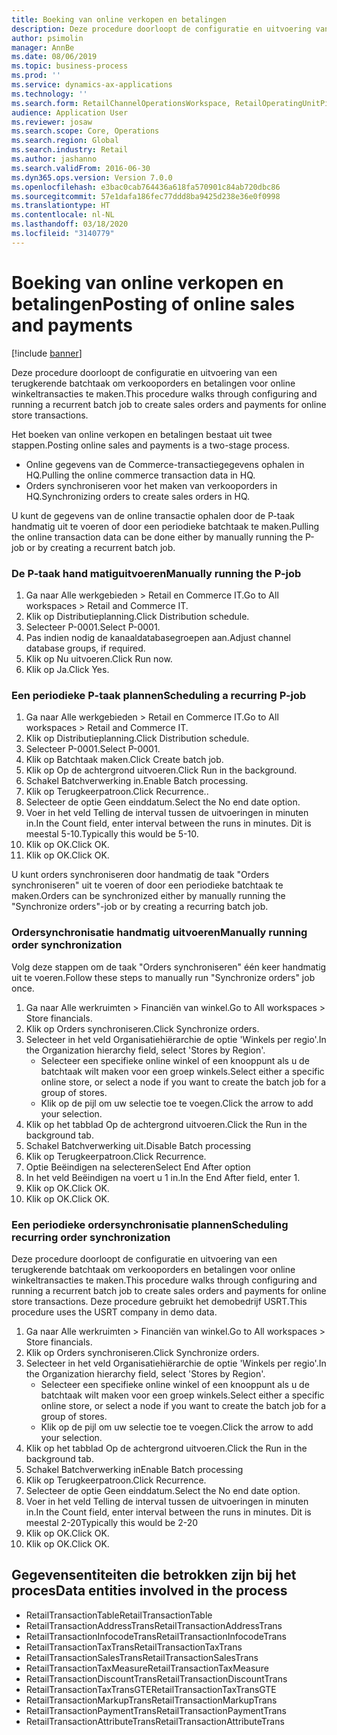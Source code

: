 ```yaml
---
title: Boeking van online verkopen en betalingen
description: Deze procedure doorloopt de configuratie en uitvoering van een terugkerende batchtaak om verkooporders en betalingen voor online winkeltransacties te maken.
author: psimolin
manager: AnnBe
ms.date: 08/06/2019
ms.topic: business-process
ms.prod: ''
ms.service: dynamics-ax-applications
ms.technology: ''
ms.search.form: RetailChannelOperationsWorkspace, RetailOperatingUnitPicker, SysRecurrence
audience: Application User
ms.reviewer: josaw
ms.search.scope: Core, Operations
ms.search.region: Global
ms.search.industry: Retail
ms.author: jashanno
ms.search.validFrom: 2016-06-30
ms.dyn365.ops.version: Version 7.0.0
ms.openlocfilehash: e3bac0cab764436a618fa570901c84ab720dbc86
ms.sourcegitcommit: 57e1dafa186fec77ddd8ba9425d238e36e0f0998
ms.translationtype: HT
ms.contentlocale: nl-NL
ms.lasthandoff: 03/18/2020
ms.locfileid: "3140779"
---
```

# <a name="posting-of-online-sales-and-payments"></a><span data-ttu-id="69e2a-103">Boeking van online verkopen en betalingen</span><span class="sxs-lookup"><span data-stu-id="69e2a-103">Posting of online sales and payments</span></span>

[!include [banner](../includes/banner.md)]

<span data-ttu-id="69e2a-104">Deze procedure doorloopt de configuratie en uitvoering van een terugkerende batchtaak om verkooporders en betalingen voor online winkeltransacties te maken.</span><span class="sxs-lookup"><span data-stu-id="69e2a-104">This procedure walks through configuring and running a recurrent batch job to create sales orders and payments for online store transactions.</span></span>

<span data-ttu-id="69e2a-105">Het boeken van online verkopen en betalingen bestaat uit twee stappen.</span><span class="sxs-lookup"><span data-stu-id="69e2a-105">Posting online sales and payments is a two-stage process.</span></span>

- <span data-ttu-id="69e2a-106">Online gegevens van de Commerce-transactiegegevens ophalen in HQ.</span><span class="sxs-lookup"><span data-stu-id="69e2a-106">Pulling the online commerce transaction data in HQ.</span></span>
- <span data-ttu-id="69e2a-107">Orders synchroniseren voor het maken van verkooporders in HQ.</span><span class="sxs-lookup"><span data-stu-id="69e2a-107">Synchronizing orders to create sales orders in HQ.</span></span>

<span data-ttu-id="69e2a-108">U kunt de gegevens van de online transactie ophalen door de P-taak handmatig uit te voeren of door een periodieke batchtaak te maken.</span><span class="sxs-lookup"><span data-stu-id="69e2a-108">Pulling the online transaction data can be done either by manually running the P-job or by creating a recurrent batch job.</span></span>

### <a name="manually-running-the-p-job"></a><span data-ttu-id="69e2a-109">De P-taak hand matiguitvoeren</span><span class="sxs-lookup"><span data-stu-id="69e2a-109">Manually running the P-job</span></span>

1. <span data-ttu-id="69e2a-110">Ga naar Alle werkgebieden > Retail en Commerce IT.</span><span class="sxs-lookup"><span data-stu-id="69e2a-110">Go to All workspaces > Retail and Commerce IT.</span></span>
2. <span data-ttu-id="69e2a-111">Klik op Distributieplanning.</span><span class="sxs-lookup"><span data-stu-id="69e2a-111">Click Distribution schedule.</span></span>
3. <span data-ttu-id="69e2a-112">Selecteer P-0001.</span><span class="sxs-lookup"><span data-stu-id="69e2a-112">Select P-0001.</span></span>
4. <span data-ttu-id="69e2a-113">Pas indien nodig de kanaaldatabasegroepen aan.</span><span class="sxs-lookup"><span data-stu-id="69e2a-113">Adjust channel database groups, if required.</span></span>
5. <span data-ttu-id="69e2a-114">Klik op Nu uitvoeren.</span><span class="sxs-lookup"><span data-stu-id="69e2a-114">Click Run now.</span></span>
6. <span data-ttu-id="69e2a-115">Klik op Ja.</span><span class="sxs-lookup"><span data-stu-id="69e2a-115">Click Yes.</span></span>

### <a name="scheduling-a-recurring-p-job"></a><span data-ttu-id="69e2a-116">Een periodieke P-taak plannen</span><span class="sxs-lookup"><span data-stu-id="69e2a-116">Scheduling a recurring P-job</span></span>

1. <span data-ttu-id="69e2a-117">Ga naar Alle werkgebieden > Retail en Commerce IT.</span><span class="sxs-lookup"><span data-stu-id="69e2a-117">Go to All workspaces > Retail and Commerce IT.</span></span>
2. <span data-ttu-id="69e2a-118">Klik op Distributieplanning.</span><span class="sxs-lookup"><span data-stu-id="69e2a-118">Click Distribution schedule.</span></span>
3. <span data-ttu-id="69e2a-119">Selecteer P-0001.</span><span class="sxs-lookup"><span data-stu-id="69e2a-119">Select P-0001.</span></span>
4. <span data-ttu-id="69e2a-120">Klik op Batchtaak maken.</span><span class="sxs-lookup"><span data-stu-id="69e2a-120">Click Create batch job.</span></span>
5. <span data-ttu-id="69e2a-121">Klik op Op de achtergrond uitvoeren.</span><span class="sxs-lookup"><span data-stu-id="69e2a-121">Click Run in the background.</span></span>
5. <span data-ttu-id="69e2a-122">Schakel Batchverwerking in.</span><span class="sxs-lookup"><span data-stu-id="69e2a-122">Enable Batch processing.</span></span>
6. <span data-ttu-id="69e2a-123">Klik op Terugkeerpatroon.</span><span class="sxs-lookup"><span data-stu-id="69e2a-123">Click Recurrence..</span></span>
7. <span data-ttu-id="69e2a-124">Selecteer de optie Geen einddatum.</span><span class="sxs-lookup"><span data-stu-id="69e2a-124">Select the No end date option.</span></span>
8. <span data-ttu-id="69e2a-125">Voer in het veld Telling de interval tussen de uitvoeringen in minuten in.</span><span class="sxs-lookup"><span data-stu-id="69e2a-125">In the Count field, enter interval between the runs in minutes.</span></span> <span data-ttu-id="69e2a-126">Dit is meestal 5-10.</span><span class="sxs-lookup"><span data-stu-id="69e2a-126">Typically this would be 5-10.</span></span>
9. <span data-ttu-id="69e2a-127">Klik op OK.</span><span class="sxs-lookup"><span data-stu-id="69e2a-127">Click OK.</span></span>
10. <span data-ttu-id="69e2a-128">Klik op OK.</span><span class="sxs-lookup"><span data-stu-id="69e2a-128">Click OK.</span></span>

<span data-ttu-id="69e2a-129">U kunt orders synchroniseren door handmatig de taak "Orders synchroniseren" uit te voeren of door een periodieke batchtaak te maken.</span><span class="sxs-lookup"><span data-stu-id="69e2a-129">Orders can be synchronized either by manually running the "Synchronize orders"-job or by creating a recurring batch job.</span></span>

### <a name="manually-running-order-synchronization"></a><span data-ttu-id="69e2a-130">Ordersynchronisatie handmatig uitvoeren</span><span class="sxs-lookup"><span data-stu-id="69e2a-130">Manually running order synchronization</span></span> 

<span data-ttu-id="69e2a-131">Volg deze stappen om de taak "Orders synchroniseren" één keer handmatig uit te voeren.</span><span class="sxs-lookup"><span data-stu-id="69e2a-131">Follow these steps to manually run "Synchronize orders" job once.</span></span>

1. <span data-ttu-id="69e2a-132">Ga naar Alle werkruimten > Financiën van winkel.</span><span class="sxs-lookup"><span data-stu-id="69e2a-132">Go to All workspaces > Store financials.</span></span>
2. <span data-ttu-id="69e2a-133">Klik op Orders synchroniseren.</span><span class="sxs-lookup"><span data-stu-id="69e2a-133">Click Synchronize orders.</span></span>
3. <span data-ttu-id="69e2a-134">Selecteer in het veld Organisatiehiërarchie de optie 'Winkels per regio'.</span><span class="sxs-lookup"><span data-stu-id="69e2a-134">In the Organization hierarchy field, select 'Stores by Region'.</span></span>
    * <span data-ttu-id="69e2a-135">Selecteer een specifieke online winkel of een knooppunt als u de batchtaak wilt maken voor een groep winkels.</span><span class="sxs-lookup"><span data-stu-id="69e2a-135">Select either a specific online store, or select a node if you want to create the batch job for a group of stores.</span></span>  
    * <span data-ttu-id="69e2a-136">Klik op de pijl om uw selectie toe te voegen.</span><span class="sxs-lookup"><span data-stu-id="69e2a-136">Click the arrow to add your selection.</span></span>  
4. <span data-ttu-id="69e2a-137">Klik op het tabblad Op de achtergrond uitvoeren.</span><span class="sxs-lookup"><span data-stu-id="69e2a-137">Click the Run in the background tab.</span></span>
5. <span data-ttu-id="69e2a-138">Schakel Batchverwerking uit.</span><span class="sxs-lookup"><span data-stu-id="69e2a-138">Disable Batch processing</span></span>
6. <span data-ttu-id="69e2a-139">Klik op Terugkeerpatroon.</span><span class="sxs-lookup"><span data-stu-id="69e2a-139">Click Recurrence.</span></span>
7. <span data-ttu-id="69e2a-140">Optie Beëindigen na selecteren</span><span class="sxs-lookup"><span data-stu-id="69e2a-140">Select End After option</span></span>
8. <span data-ttu-id="69e2a-141">In het veld Beëindigen na voert u 1 in.</span><span class="sxs-lookup"><span data-stu-id="69e2a-141">In the End After field, enter 1.</span></span>
9. <span data-ttu-id="69e2a-142">Klik op OK.</span><span class="sxs-lookup"><span data-stu-id="69e2a-142">Click OK.</span></span>
10. <span data-ttu-id="69e2a-143">Klik op OK.</span><span class="sxs-lookup"><span data-stu-id="69e2a-143">Click OK.</span></span>

### <a name="scheduling-recurring-order-synchronization"></a><span data-ttu-id="69e2a-144">Een periodieke ordersynchronisatie plannen</span><span class="sxs-lookup"><span data-stu-id="69e2a-144">Scheduling recurring order synchronization</span></span>

<span data-ttu-id="69e2a-145">Deze procedure doorloopt de configuratie en uitvoering van een terugkerende batchtaak om verkooporders en betalingen voor online winkeltransacties te maken.</span><span class="sxs-lookup"><span data-stu-id="69e2a-145">This procedure walks through configuring and running a recurrent batch job to create sales orders and payments for online store transactions.</span></span> <span data-ttu-id="69e2a-146">Deze procedure gebruikt het demobedrijf USRT.</span><span class="sxs-lookup"><span data-stu-id="69e2a-146">This procedure uses the USRT company in demo data.</span></span>

1. <span data-ttu-id="69e2a-147">Ga naar Alle werkruimten > Financiën van winkel.</span><span class="sxs-lookup"><span data-stu-id="69e2a-147">Go to All workspaces > Store financials.</span></span>
2. <span data-ttu-id="69e2a-148">Klik op Orders synchroniseren.</span><span class="sxs-lookup"><span data-stu-id="69e2a-148">Click Synchronize orders.</span></span>
3. <span data-ttu-id="69e2a-149">Selecteer in het veld Organisatiehiërarchie de optie 'Winkels per regio'.</span><span class="sxs-lookup"><span data-stu-id="69e2a-149">In the Organization hierarchy field, select 'Stores by Region'.</span></span>
    * <span data-ttu-id="69e2a-150">Selecteer een specifieke online winkel of een knooppunt als u de batchtaak wilt maken voor een groep winkels.</span><span class="sxs-lookup"><span data-stu-id="69e2a-150">Select either a specific online store, or select a node if you want to create the batch job for a group of stores.</span></span>  
    * <span data-ttu-id="69e2a-151">Klik op de pijl om uw selectie toe te voegen.</span><span class="sxs-lookup"><span data-stu-id="69e2a-151">Click the arrow to add your selection.</span></span>  
4. <span data-ttu-id="69e2a-152">Klik op het tabblad Op de achtergrond uitvoeren.</span><span class="sxs-lookup"><span data-stu-id="69e2a-152">Click the Run in the background tab.</span></span>
5. <span data-ttu-id="69e2a-153">Schakel Batchverwerking in</span><span class="sxs-lookup"><span data-stu-id="69e2a-153">Enable Batch processing</span></span>
6. <span data-ttu-id="69e2a-154">Klik op Terugkeerpatroon.</span><span class="sxs-lookup"><span data-stu-id="69e2a-154">Click Recurrence.</span></span>
7. <span data-ttu-id="69e2a-155">Selecteer de optie Geen einddatum.</span><span class="sxs-lookup"><span data-stu-id="69e2a-155">Select the No end date option.</span></span>
8. <span data-ttu-id="69e2a-156">Voer in het veld Telling de interval tussen de uitvoeringen in minuten in.</span><span class="sxs-lookup"><span data-stu-id="69e2a-156">In the Count field, enter interval between the runs in minutes.</span></span> <span data-ttu-id="69e2a-157">Dit is meestal 2-20</span><span class="sxs-lookup"><span data-stu-id="69e2a-157">Typically this would be 2-20</span></span>
9. <span data-ttu-id="69e2a-158">Klik op OK.</span><span class="sxs-lookup"><span data-stu-id="69e2a-158">Click OK.</span></span>
10. <span data-ttu-id="69e2a-159">Klik op OK.</span><span class="sxs-lookup"><span data-stu-id="69e2a-159">Click OK.</span></span>

## <a name="data-entities-involved-in-the-process"></a><span data-ttu-id="69e2a-160">Gegevensentiteiten die betrokken zijn bij het proces</span><span class="sxs-lookup"><span data-stu-id="69e2a-160">Data entities involved in the process</span></span>

- <span data-ttu-id="69e2a-161">RetailTransactionTable</span><span class="sxs-lookup"><span data-stu-id="69e2a-161">RetailTransactionTable</span></span>
- <span data-ttu-id="69e2a-162">RetailTransactionAddressTrans</span><span class="sxs-lookup"><span data-stu-id="69e2a-162">RetailTransactionAddressTrans</span></span>
- <span data-ttu-id="69e2a-163">RetailTransactionInfocodeTrans</span><span class="sxs-lookup"><span data-stu-id="69e2a-163">RetailTransactionInfocodeTrans</span></span>
- <span data-ttu-id="69e2a-164">RetailTransactionTaxTrans</span><span class="sxs-lookup"><span data-stu-id="69e2a-164">RetailTransactionTaxTrans</span></span>
- <span data-ttu-id="69e2a-165">RetailTransactionSalesTrans</span><span class="sxs-lookup"><span data-stu-id="69e2a-165">RetailTransactionSalesTrans</span></span>
- <span data-ttu-id="69e2a-166">RetailTransactionTaxMeasure</span><span class="sxs-lookup"><span data-stu-id="69e2a-166">RetailTransactionTaxMeasure</span></span>
- <span data-ttu-id="69e2a-167">RetailTransactionDiscountTrans</span><span class="sxs-lookup"><span data-stu-id="69e2a-167">RetailTransactionDiscountTrans</span></span>
- <span data-ttu-id="69e2a-168">RetailTransactionTaxTransGTE</span><span class="sxs-lookup"><span data-stu-id="69e2a-168">RetailTransactionTaxTransGTE</span></span>
- <span data-ttu-id="69e2a-169">RetailTransactionMarkupTrans</span><span class="sxs-lookup"><span data-stu-id="69e2a-169">RetailTransactionMarkupTrans</span></span>
- <span data-ttu-id="69e2a-170">RetailTransactionPaymentTrans</span><span class="sxs-lookup"><span data-stu-id="69e2a-170">RetailTransactionPaymentTrans</span></span>
- <span data-ttu-id="69e2a-171">RetailTransactionAttributeTrans</span><span class="sxs-lookup"><span data-stu-id="69e2a-171">RetailTransactionAttributeTrans</span></span>
